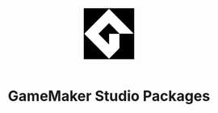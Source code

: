 <img style="display: block; margin-left: auto; margin-right: auto; width: 20%; filter: invert(1);" src="assets/logo_gms2.png">
<br>
<div style="text-align: center"><h1>GameMaker Studio Packages</h1></div>
